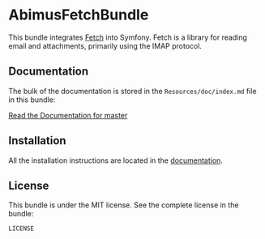 AbimusFetchBundle
===========

This bundle integrates [Fetch](http://github.com/tedivm/Fetch) into Symfony.
Fetch is a library for reading email and attachments, primarily using the IMAP protocol.

Documentation
-------------

The bulk of the documentation is stored in the `Resources/doc/index.md`
file in this bundle:

[Read the Documentation for master](https://github.com/abimus/AbimusFetchBundle/blob/master/Resources/doc/index.md)

Installation
------------

All the installation instructions are located in the [documentation](https://github.com/abimus/AbimusFetchBundle/blob/master/Resources/doc/index.md).

License
-------

This bundle is under the MIT license. See the complete license in the bundle:

    LICENSE
